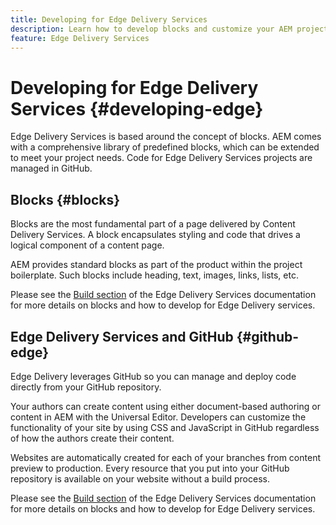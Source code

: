 ```yaml
---
title: Developing for Edge Delivery Services
description: Learn how to develop blocks and customize your AEM project to work with Edge Delivery Services.
feature: Edge Delivery Services
---
```


# Developing for Edge Delivery Services {#developing-edge}

Edge Delivery Services is based around the concept of blocks. AEM comes with a comprehensive library of predefined blocks, which can be extended to meet your project needs. Code for Edge Delivery Services projects are managed in GitHub.

## Blocks {#blocks}

Blocks are the most fundamental part of a page delivered by Content Delivery Services. A block encapsulates styling and code that drives a logical component of a content page.

AEM provides standard blocks as part of the product within the project boilerplate. Such blocks include heading, text, images, links, lists, etc.

Please see the [Build section](https://www.aem.live/docs/#build) of the Edge Delivery Services documentation for more details on blocks and how to develop for Edge Delivery services.

## Edge Delivery Services and GitHub {#github-edge}

Edge Delivery leverages GitHub so you can manage and deploy code directly from your GitHub repository.

Your authors can create content using either document-based authoring or content in AEM with the Universal Editor. Developers can customize the functionality of your site by using CSS and JavaScript in GitHub regardless of how the authors create their content.

Websites are automatically created for each of your branches from content preview to production. Every resource that you put into your GitHub repository is available on your website without a build process.

Please see the [Build section](https://www.aem.live/docs/#build) of the Edge Delivery Services documentation for more details on blocks and how to develop for Edge Delivery services.
